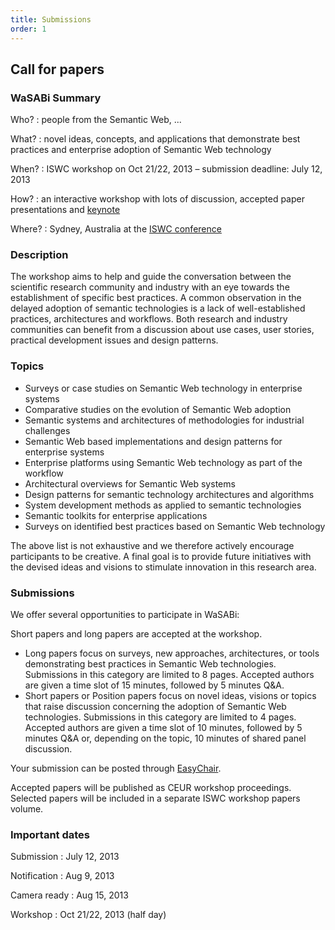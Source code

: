 ```yaml
---
title: Submissions
order: 1
---
```


## Call for papers

### WaSABi Summary

Who?
: people from the Semantic Web, ...

What?
: novel ideas, concepts, and applications that demonstrate best practices and enterprise adoption of Semantic Web technology

When?
: ISWC workshop on Oct 21/22, 2013 – submission deadline: July 12, 2013

How?
: an interactive workshop with lots of discussion, accepted paper presentations and [keynote](/keynote/)

Where?
: Sydney, Australia at the [ISWC conference](http://iswc2013.semanticweb.org/)

### Description

The workshop aims to help and guide the conversation between the scientific research community and industry with an eye towards the establishment of specific best practices. A common observation in the delayed adoption of semantic technologies is a lack of well-established practices, architectures and workflows. Both research and industry communities can benefit from a discussion about use cases, user stories, practical development issues and design patterns.

### Topics

- Surveys or case studies on Semantic Web technology in enterprise systems
- Comparative studies on the evolution of Semantic Web adoption
- Semantic systems and architectures of methodologies for industrial challenges
- Semantic Web based implementations and design patterns for enterprise systems
- Enterprise platforms using Semantic Web technology as part of the workflow
- Architectural overviews for Semantic Web systems
- Design patterns for semantic technology architectures and algorithms
- System development methods as applied to semantic technologies
- Semantic toolkits for enterprise applications
- Surveys on identified best practices based on Semantic Web technology

The above list is not exhaustive and we therefore actively encourage participants to be creative.
A final goal is to provide future initiatives with the devised ideas and visions to stimulate innovation in this research area.

### Submissions

We offer several opportunities to participate in WaSABi:

Short papers and long papers are accepted at the workshop.

- Long papers focus on surveys, new approaches, architectures, or tools demonstrating best practices in Semantic Web technologies. Submissions in this category are limited to 8 pages. Accepted authors are given a time slot of 15 minutes, followed by 5 minutes Q&A.
- Short papers or Position papers focus on novel ideas, visions or topics that raise discussion concerning the adoption of Semantic Web technologies. Submissions in this category are limited to 4 pages. Accepted authors are given a time slot of 10 minutes, followed by 5 minutes Q&A or, depending on the topic, 10 minutes of shared panel discussion.

Your submission can be posted through [EasyChair](https://www.easychair.org/conferences/?conf=wasabi2013).

Accepted papers will be published as CEUR workshop proceedings. Selected papers will be included in a separate ISWC workshop papers volume.

### Important dates

Submission
: July 12, 2013

Notification
: Aug 9, 2013

Camera ready
: Aug 15, 2013

Workshop
: Oct 21/22, 2013 (half day)
